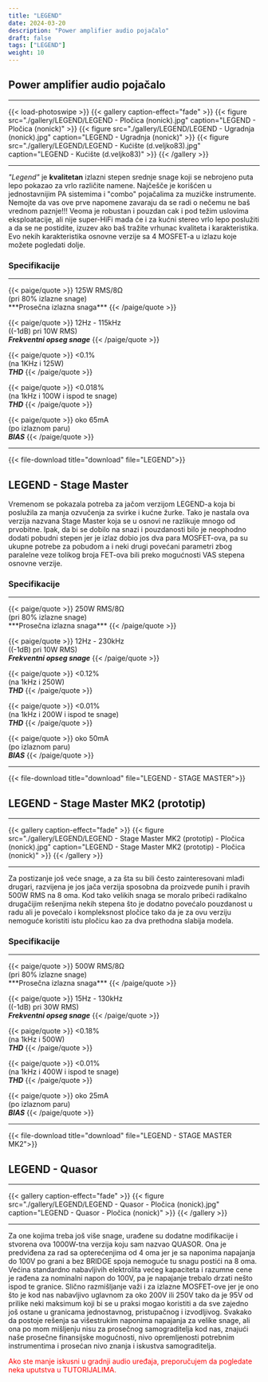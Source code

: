 ```yaml
---
title: "LEGEND"
date: 2024-03-20
description: "Power amplifier audio pojačalo"
draft: false
tags: ["LEGEND"]
weight: 10
---
```

## Power amplifier audio pojačalo
<hr>
{{< load-photoswipe >}}
{{< gallery caption-effect="fade" >}}
  {{< figure src="./gallery/LEGEND/LEGEND - Pločica (nonick).jpg" caption="LEGEND - Pločica (nonick)" >}}
  {{< figure src="./gallery/LEGEND/LEGEND - Ugradnja (nonick).jpg" caption="LEGEND - Ugradnja (nonick)" >}}
  {{< figure src="./gallery/LEGEND/LEGEND - Kućište (d.veljko83).jpg" caption="LEGEND - Kućište (d.veljko83)" >}}
{{< /gallery >}}
<hr>

*"Legend"* je **kvalitetan** izlazni stepen srednje snage koji se nebrojeno puta lepo pokazao za vrlo različite namene. Najčešče je korišćen u jednostavnijim PA sistemima i "combo" pojačalima za muzičke instrumente. Nemojte da vas ove prve napomene zavaraju da se radi o nečemu ne baš vrednom paznje!!! Veoma je robustan i pouzdan cak i pod težim uslovima eksploatacije, ali nije super-HiFi mada će i za kućni stereo vrlo lepo poslužiti a da se ne postidite, izuzev ako baš tražite vrhunac kvaliteta i karakteristika. Evo nekih karakteristika osnovne verzije sa 4 MOSFET-a u izlazu koje možete pogledati dolje.

### Specifikacije
<hr>
{{< paige/quote >}}
125W RMS/8Ω<br>(pri 80% izlazne snage)<br>***Prosečna izlazna snaga***
{{< /paige/quote >}}

{{< paige/quote >}}
12Hz - 115kHz<br>((-1dB) pri 10W RMS)<br>***Frekventni opseg snage***
{{< /paige/quote >}}

{{< paige/quote >}}
<0.1%<br>(na 1KHz i 125W)<br>***THD***
{{< /paige/quote >}}

{{< paige/quote >}}
<0.018%<br>(na 1kHz i 100W i ispod te snage)<br>***THD***
{{< /paige/quote >}}

{{< paige/quote >}}
oko 65mA<br>(po izlaznom paru)<br>***BIAS***
{{< /paige/quote >}}
<hr>

{{< file-download title="download" file="LEGEND">}}

## LEGEND - Stage Master

Vremenom se pokazala potreba za jačom verzijom LEGEND-a koja bi poslužila za manja ozvučenja za svirke i kućne žurke. Tako je nastala ova verzija nazvana Stage Master koja se u osnovi ne razlikuje mnogo od prvobitne. Ipak, da bi se dobilo na snazi i pouzdanosti bilo je neophodno dodati pobudni stepen jer je izlaz dobio jos dva para MOSFET-ova, pa su ukupne potrebe za pobudom a i neki drugi povećani parametri zbog paralelne veze tolikog broja FET-ova bili preko mogućnosti VAS stepena osnovne verzije.

### Specifikacije
<hr>
{{< paige/quote >}}
250W RMS/8Ω<br>(pri 80% izlazne snage)<br>***Prosečna izlazna snaga***
{{< /paige/quote >}}

{{< paige/quote >}}
12Hz - 230kHz<br>((-1dB) pri 10W RMS)<br>***Frekventni opseg snage***
{{< /paige/quote >}}

{{< paige/quote >}}
<0.12%<br>(na 1kHz i 250W)<br>***THD***
{{< /paige/quote >}}

{{< paige/quote >}}
<0.01%<br>(na 1kHz i 200W i ispod te snage)<br>***THD***
{{< /paige/quote >}}

{{< paige/quote >}}
oko 50mA<br>(po izlaznom paru)<br>***BIAS***
{{< /paige/quote >}}
<hr>

{{< file-download title="download" file="LEGEND - STAGE MASTER">}}

## LEGEND - Stage Master MK2 (prototip)

<hr>
{{< gallery caption-effect="fade" >}}
  {{< figure src="./gallery/LEGEND/LEGEND - Stage Master MK2 (prototip) - Pločica (nonick).jpg" caption="LEGEND - Stage Master MK2 (prototip) - Pločica (nonick)" >}}
{{< /gallery >}}
<hr>

Za postizanje još veće snage, a za šta su bili često zainteresovani mlađi drugari, razvijena je jos jača verzija sposobna da proizvede punih i pravih 500W RMS na 8 oma. Kod tako velikih snaga se moralo pribeći radikalno drugačijim rešenjima nekih stepena što je dodatno povećalo pouzdanost u radu ali je povećalo i kompleksnost pločice tako da je za ovu verziju nemoguće koristiti istu pločicu kao za dva prethodna slabija modela.

### Specifikacije
<hr>
{{< paige/quote >}}
500W RMS/8Ω<br>(pri 80% izlazne snage)<br>***Prosečna izlazna snaga***
{{< /paige/quote >}}

{{< paige/quote >}}
15Hz - 130kHz<br>((-1dB) pri 30W RMS)<br>***Frekventni opseg snage***
{{< /paige/quote >}}

{{< paige/quote >}}
<0.18%<br>(na 1kHz i 500W)<br>***THD***
{{< /paige/quote >}}

{{< paige/quote >}}
<0.01%<br>(na 1kHz i 400W i ispod te snage)<br>***THD***
{{< /paige/quote >}}

{{< paige/quote >}}
oko 25mA<br>(po izlaznom paru)<br>***BIAS***
{{< /paige/quote >}}
<hr>

{{< file-download title="download" file="LEGEND - STAGE MASTER MK2">}}

## LEGEND - Quasor

<hr>
{{< gallery caption-effect="fade" >}}
  {{< figure src="./gallery/LEGEND/LEGEND - Quasor - Pločica (nonick).jpg" caption="LEGEND - Quasor - Pločica (nonick)" >}}
{{< /gallery >}}
<hr>

Za one kojima treba još više snage, urađene su dodatne modifikacije i stvorena ova 1000W-tna verzija koju sam nazvao QUASOR. Ona je predviđena za rad sa opterećenjima od 4 oma jer je sa naponima napajanja do 100V po grani a bez BRIDGE spoja nemoguće tu snagu postići na 8 oma. Većina standardno nabavljivih elektrolita većeg kapaciteta i razumne cene je rađena za nominalni napon do 100V, pa je napajanje trebalo drzati nešto ispod te granice. Slično razmišljanje važi i za izlazne MOSFET-ove jer je ono što je kod nas nabavljivo uglavnom za oko 200V ili 250V tako da je 95V od prilike neki maksimum koji bi se u praksi mogao koristiti a da sve zajedno još ostane u granicama jednostavnog, pristupačnog i izvodljivog. Svakako da postoje rešenja sa višestrukim naponima napajanja za velike snage, ali ona po mom mišljenju nisu za prosečnog samograditelja kod nas, znajući naše prosečne finansijske mogućnosti, nivo opremljenosti potrebnim instrumentima i prosećan nivo znanja i iskustva samograditelja.

<p style="color: red;" class="text-center">Ako ste manje iskusni u gradnji audio uređaja, preporučujem da pogledate neka uputstva u TUTORIJALIMA.</p>
